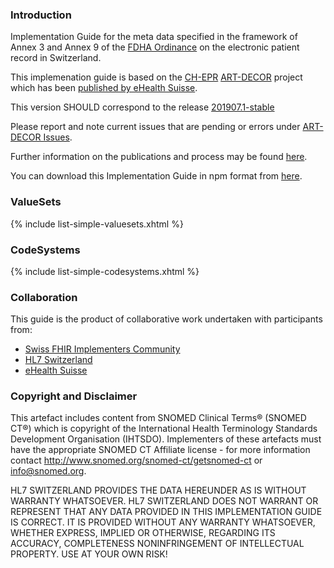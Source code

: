 ### Introduction

Implementation Guide for the meta data specified in the framework of Annex 3 and Annex 9 of the [FDHA Ordinance](https://www.bag.admin.ch/bag/de/home/gesetze-und-bewilligungen/gesetzgebung/gesetzgebung-mensch-gesundheit/gesetzgebung-elektronisches-patientendossier.html) on the electronic patient record in Switzerland.

This implemenation guide is based on the [CH-EPR](http://ehealthsuisse.art-decor.org/index.php?prefix=ch-epr-) [ART-DECOR](https://www.art-decor.org/mediawiki/index.php/Main_Page) project which has been [published by eHealth Suisse](http://ehealthsuisse.art-decor.org/).

This version SHOULD correspond to the release [201907.1-stable](https://art-decor.org/decor/services/ProjectIndex?prefix=ch-epr-&version=2019-11-11T11:50:11&format=html&language=*&ui=en-US)

Please report and note current issues that are pending or errors under [ART-DECOR Issues](https://art-decor.org/art-decor/decor-issues--ch-epr-). 

Further information on the publications and process may be found [here](https://www.e-health-suisse.ch/fileadmin/user_upload/Dokumente/2017/D/171002_Verantwortlichkeiten_Prozess_Metadaten_D.pdf).

You can download this Implementation Guide in npm format from [here](package.tgz).


### ValueSets
{% include list-simple-valuesets.xhtml %}

### CodeSystems
{% include list-simple-codesystems.xhtml %}


### Collaboration
This guide is the product of collaborative work undertaken with participants from:

* [Swiss FHIR Implementers Community](https://www.fhir.ch)
* [HL7 Switzerland](https://www.hl7.ch)
* [eHealth Suisse](https://www.e-health-suisse.ch/startseite.html)


### Copyright and Disclaimer
This artefact includes content from SNOMED Clinical Terms&reg; (SNOMED CT&reg;) which is copyright of the International Health Terminology Standards Development Organisation (IHTSDO). Implementers of these artefacts must have the appropriate SNOMED CT Affiliate license - for more information contact http://www.snomed.org/snomed-ct/getsnomed-ct or info@snomed.org.

HL7 SWITZERLAND PROVIDES THE DATA HEREUNDER AS IS WITHOUT WARRANTY WHATSOEVER. HL7 SWITZERLAND DOES NOT WARRANT OR REPRESENT THAT ANY DATA PROVIDED IN THIS IMPLEMENTATION GUIDE IS CORRECT. IT IS PROVIDED WITHOUT ANY WARRANTY WHATSOEVER, WHETHER EXPRESS, IMPLIED OR OTHERWISE, REGARDING ITS ACCURACY, COMPLETENESS NONINFRINGEMENT OF INTELLECTUAL PROPERTY. USE AT YOUR OWN RISK!